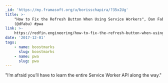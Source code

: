 ```yaml
---
_id: 'https://my.framasoft.org/u/borisschapira/?35x2Ug'
title: >-
    "How to Fix the Refresh Button When Using Service Workers", Dan Fabulich
    (@dfabu) #pwa
link: >-
    https://redfin.engineering/how-to-fix-the-refresh-button-when-using-service-workers-a8e27af6df68
date: '2017-12-01'
tags:
    - name: boostmarks
      slug: boostmarks
    - name: pwa
      slug: pwa
---
```


<div class="markdown"><p>&quot;I’m afraid you’ll have to learn the entire Service Worker API along the way.&quot;
</p></div>

